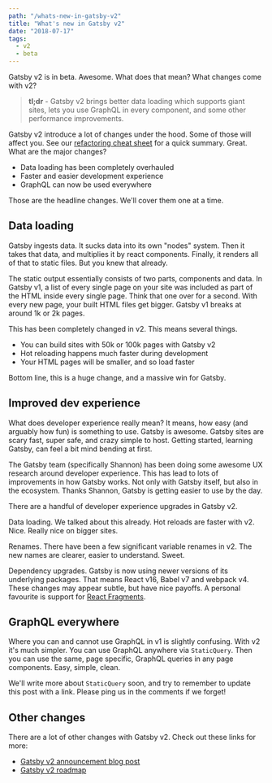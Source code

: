 ```yaml
---
path: "/whats-new-in-gatsby-v2"
title: "What's new in Gatsby v2"
date: "2018-07-17"
tags:
  - v2
  - beta
---
```

Gatsby v2 is in beta. Awesome. What does that mean? What changes come with v2?

> **tl;dr** - Gatsby v2 brings better data loading which supports giant sites, lets you use GraphQL in every component, and some other performance improvements.

Gatsby v2 introduce a lot of changes under the hood. Some of those will affect you. See our [refactoring cheat sheet](/gatsby-v2-refactoring-cheat-sheet) for a quick summary. Great. What are the major changes?

* Data loading has been completely overhauled
* Faster and easier development experience
* GraphQL can now be used everywhere

Those are the headline changes. We'll cover them one at a time.

## Data loading

Gatsby ingests data. It sucks data into its own "nodes" system. Then it takes that data, and multiplies it by react components. Finally, it renders all of that to static files. But you knew that already.

The static output essentially consists of two parts, components and data. In Gatsby v1, a list of every single page on your site was included as part of the HTML inside every single page. Think that one over for a second. With every new page, your built HTML files get bigger. Gatsby v1 breaks at around 1k or 2k pages.

This has been completely changed in v2. This means several things.

* You can build sites with 50k or 100k pages with Gatsby v2
* Hot reloading happens much faster during development
* Your HTML pages will be smaller, and so load faster

Bottom line, this is a huge change, and a massive win for Gatsby.

## Improved dev experience

What does developer experience really mean? It means, how easy (and arguably how fun) is something to use. Gatsby is awesome. Gatsby sites are scary fast, super safe, and crazy simple to host. Getting started, learning Gatsby, can feel a bit mind bending at first.

The Gatsby team (specifically Shannon) has been doing some awesome UX research around developer experience. This has lead to lots of improvements in how Gatsby works. Not only with Gatsby itself, but also in the ecosystem. Thanks Shannon, Gatsby is getting easier to use by the day.

There are a handful of developer experience upgrades in Gatsby v2.

Data loading. We talked about this already. Hot reloads are faster with v2. Nice. Really nice on bigger sites.

Renames. There have been a few significant variable renames in v2. The new names are clearer, easier to understand. Sweet.

Dependency upgrades. Gatsby is now using newer versions of its underlying packages. That means React v16, Babel v7 and webpack v4. These changes may appear subtle, but have nice payoffs. A personal favourite is support for [React Fragments](https://reactjs.org/blog/2017/11/28/react-v16.2.0-fragment-support.html).

## GraphQL everywhere

Where you can and cannot use GraphQL in v1 is slightly confusing. With v2 it's much simpler. You can use GraphQL anywhere via `StaticQuery`. Then you can use the same, page specific, GraphQL queries in any page components. Easy, simple, clean.

We'll write more about `StaticQuery` soon, and try to remember to update this post with a link. Please ping us in the comments if we forget!

## Other changes

There are a lot of other changes with Gatsby v2. Check out these links for more:

* [Gatsby v2 announcement blog post](https://www.gatsbyjs.org/blog/2018-06-16-announcing-gatsby-v2-beta-launch/)
* [Gatsby v2 roadmap](https://github.com/gatsbyjs/gatsby/projects/2)
